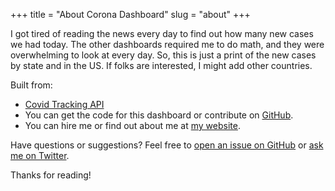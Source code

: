 +++
title = "About Corona Dashboard"
slug = "about"
+++

I got tired of reading the news every day to find out how many new cases we had today. The other dashboards required me to do math, and they were overwhelming to look at every day. So, this is just a print of the new cases by state and in the US. If folks are interested, I might add other countries.

Built from:

* [Covid Tracking API](https://covidtracking.com/)
* You can get the code for this dashboard or contribute on [GitHub](https://github.com/greg-boggs/covid-19).
* You can hire me or find out about me at [my website](https://www.gregboggs.com/).

Have questions or suggestions? Feel free to [open an issue on GitHub](https://github.com/greg-boggs/covid-19/issues/new) or [ask me on Twitter](https://twitter.com/gregory_boggs).

Thanks for reading!
